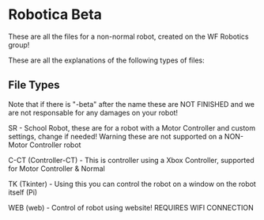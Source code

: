  # Robotica Beta
These are all the files for a non-normal robot, created on the WF Robotics group!

These are all the explanations of the following types of files:

## File Types
Note that if there is "-beta" after the name these are NOT FINISHED and we are not responsable for any damages on your robot!

SR - School Robot, these are for a robot with a Motor Controller and custom settings, change if needed! Warning these are not supported on a NON-Motor Controller robot

C-CT (Controller-CT) - This is controller using a Xbox Controller, supported for Motor Controller & Normal

TK (Tkinter) - Using this you can control the robot on a window on the robot itself (Pi)

WEB (web) - Control of robot using website! REQUIRES WIFI CONNECTION


